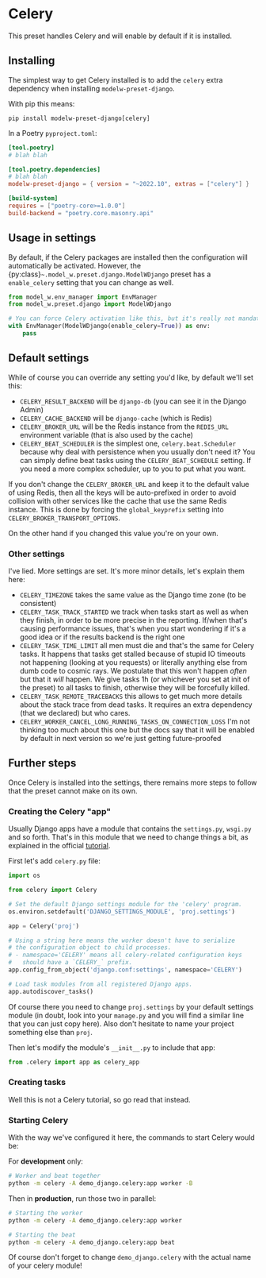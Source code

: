 # Celery

This preset handles Celery and will enable by default if it is installed.

## Installing

The simplest way to get Celery installed is to add the `celery` extra dependency
when installing `modelw-preset-django`.

With pip this means:

```
pip install modelw-preset-django[celery]
```

In a Poetry `pyproject.toml`:

```toml
[tool.poetry]
# blah blah

[tool.poetry.dependencies]
# blah blah
modelw-preset-django = { version = "~2022.10", extras = ["celery"] }

[build-system]
requires = ["poetry-core>=1.0.0"]
build-backend = "poetry.core.masonry.api"
```

## Usage in settings

By default, if the Celery packages are installed then the configuration will
automatically be activated. However, the
{py:class}`~.model_w.preset.django.ModelWDjango` preset has a `enable_celery`
setting that you can change as well.

```python
from model_w.env_manager import EnvManager
from model_w.preset.django import ModelWDjango

# You can force Celery activation like this, but it's really not mandatory
with EnvManager(ModelWDjango(enable_celery=True)) as env:
    pass
```

## Default settings

While of course you can override any setting you'd like, by default we'll set
this:

-   `CELERY_RESULT_BACKEND` will be `django-db` (you can see it in the Django
    Admin)
-   `CELERY_CACHE_BACKEND` will be `django-cache` (which is Redis)
-   `CELERY_BROKER_URL` will be the Redis instance from the `REDIS_URL`
    environment variable (that is also used by the cache)
-   `CELERY_BEAT_SCHEDULER` is the simplest one, `celery.beat.Scheduler` because
    why deal with persistence when you usually don't need it? You can simply
    define beat tasks using the `CELERY_BEAT_SCHEDULE` setting. If you need a
    more complex scheduler, up to you to put what you want.

If you don't change the `CELERY_BROKER_URL` and keep it to the default value of
using Redis, then all the keys will be auto-prefixed in order to avoid collision
with other services like the cache that use the same Redis instance. This is
done by forcing the `global_keyprefix` setting into
`CELERY_BROKER_TRANSPORT_OPTIONS`.

On the other hand if you changed this value you're on your own.

### Other settings

I've lied. More settings are set. It's more minor details, let's explain them
here:

-   `CELERY_TIMEZONE` takes the same value as the Django time zone (to be
    consistent)
-   `CELERY_TASK_TRACK_STARTED` we track when tasks start as well as when they
    finish, in order to be more precise in the reporting. If/when that's causing
    performance issues, that's when you start wondering if it's a good idea or
    if the results backend is the right one
-   `CELERY_TASK_TIME_LIMIT` all men must die and that's the same for Celery
    tasks. It happens that tasks get stalled because of stupid IO timeouts not
    happening (looking at you requests) or literally anything else from dumb
    code to cosmic rays. We postulate that this won't happen _often_ but that it
    _will_ happen. We give tasks 1h (or whichever you set at init of the preset)
    to all tasks to finish, otherwise they will be forcefully killed.
-   `CELERY_TASK_REMOTE_TRACEBACKS` this allows to get much more details about
    the stack trace from dead tasks. It requires an extra dependency (that we
    declared) but who cares.
-   `CELERY_WORKER_CANCEL_LONG_RUNNING_TASKS_ON_CONNECTION_LOSS` I'm not
    thinking too much about this one but the docs say that it will be enabled by
    default in next version so we're just getting future-proofed

## Further steps

Once Celery is installed into the settings, there remains more steps to follow
that the preset cannot make on its own.

### Creating the Celery "app"

Usually Django apps have a module that contains the `settings.py`, `wsgi.py` and
so forth. That's in this module that we need to change things a bit, as
explained in the official
[tutorial](https://docs.celeryq.dev/en/stable/django/first-steps-with-django.html).

First let's add `celery.py` file:

```python
import os

from celery import Celery

# Set the default Django settings module for the 'celery' program.
os.environ.setdefault('DJANGO_SETTINGS_MODULE', 'proj.settings')

app = Celery('proj')

# Using a string here means the worker doesn't have to serialize
# the configuration object to child processes.
# - namespace='CELERY' means all celery-related configuration keys
#   should have a `CELERY_` prefix.
app.config_from_object('django.conf:settings', namespace='CELERY')

# Load task modules from all registered Django apps.
app.autodiscover_tasks()
```

Of course there you need to change `proj.settings` by your default settings
module (in doubt, look into your `manage.py` and you will find a similar line
that you can just copy here). Also don't hesitate to name your project something
else than `proj`.

Then let's modify the module's `__init__.py` to include that app:

```python
from .celery import app as celery_app
```

### Creating tasks

Well this is not a Celery tutorial, so go read that instead.

### Starting Celery

With the way we've configured it here, the commands to start Celery would be:

For **development** only:

```bash
# Worker and beat together
python -m celery -A demo_django.celery:app worker -B
```

Then in **production**, run those two in parallel:

```bash
# Starting the worker
python -m celery -A demo_django.celery:app worker

# Starting the beat
python -m celery -A demo_django.celery:app beat
```

Of course don't forget to change `demo_django.celery` with the actual name of
your celery module!
